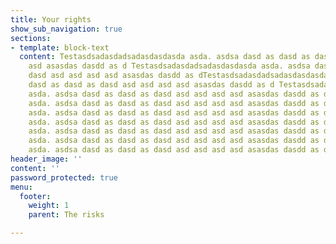 ```yaml
---
title: Your rights
show_sub_navigation: true
sections:
- template: block-text
  content: Testasdsadasdadsadasdasdasda asda. asdsa dasd as dasd as dasd asd asd asd
    asd asasdas dasdd as d Testasdsadasdadsadasdasdasda asda. asdsa dasd as dasd as
    dasd asd asd asd asd asasdas dasdd as dTestasdsadasdadsadasdasdasda asda. asdsa
    dasd as dasd as dasd asd asd asd asd asasdas dasdd as d Testasdsadasdadsadasdasdasda
    asda. asdsa dasd as dasd as dasd asd asd asd asd asasdas dasdd as dTestasdsadasdadsadasdasdasda
    asda. asdsa dasd as dasd as dasd asd asd asd asd asasdas dasdd as d Testasdsadasdadsadasdasdasda
    asda. asdsa dasd as dasd as dasd asd asd asd asd asasdas dasdd as dTestasdsadasdadsadasdasdasda
    asda. asdsa dasd as dasd as dasd asd asd asd asd asasdas dasdd as d Testasdsadasdadsadasdasdasda
    asda. asdsa dasd as dasd as dasd asd asd asd asd asasdas dasdd as dTestasdsadasdadsadasdasdasda
    asda. asdsa dasd as dasd as dasd asd asd asd asd asasdas dasdd as d Testasdsadasdadsadasdasdasda
    asda. asdsa dasd as dasd as dasd asd asd asd asd asasdas dasdd as d![](/uploads/about-how-9-petition-transparent-1.png)
header_image: ''
content: ''
password_protected: true
menu:
  footer:
    weight: 1
    parent: The risks

---
```

